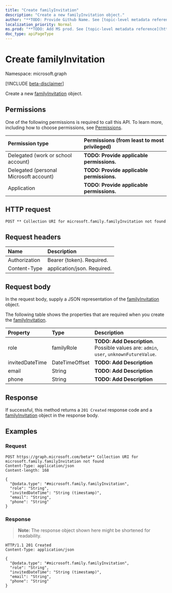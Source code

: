 ```yaml
---
title: "Create familyInvitation"
description: "Create a new familyInvitation object."
author: "**TODO: Provide Github Name. See [topic-level metadata reference](https://msgo.azurewebsites.net/add/document/guidelines/metadata.html#topic-level-metadata)**"
localization_priority: Normal
ms.prod: "**TODO: Add MS prod. See [topic-level metadata reference](https://msgo.azurewebsites.net/add/document/guidelines/metadata.html#topic-level-metadata)**"
doc_type: apiPageType
---
```


# Create familyInvitation
Namespace: microsoft.graph

[!INCLUDE [beta-disclaimer](../../includes/beta-disclaimer.md)]

Create a new [familyInvitation](../resources/familyinvitation.md) object.

## Permissions
One of the following permissions is required to call this API. To learn more, including how to choose permissions, see [Permissions](/graph/permissions-reference).

|Permission type|Permissions (from least to most privileged)|
|:---|:---|
|Delegated (work or school account)|**TODO: Provide applicable permissions.**|
|Delegated (personal Microsoft account)|**TODO: Provide applicable permissions.**|
|Application|**TODO: Provide applicable permissions.**|

## HTTP request

<!-- {
  "blockType": "ignored"
}
-->
``` http
POST ** Collection URI for microsoft.family.familyInvitation not found
```

## Request headers
|Name|Description|
|:---|:---|
|Authorization|Bearer {token}. Required.|
|Content-Type|application/json. Required.|

## Request body
In the request body, supply a JSON representation of the [familyInvitation](../resources/familyinvitation.md) object.

The following table shows the properties that are required when you create the [familyInvitation](../resources/familyinvitation.md).

|Property|Type|Description|
|:---|:---|:---|
|role|familyRole|**TODO: Add Description**. Possible values are: `admin`, `user`, `unknownFutureValue`.|
|invitedDateTime|DateTimeOffset|**TODO: Add Description**|
|email|String|**TODO: Add Description**|
|phone|String|**TODO: Add Description**|



## Response

If successful, this method returns a `201 Created` response code and a [familyInvitation](../resources/familyinvitation.md) object in the response body.

## Examples

### Request
<!-- {
  "blockType": "request",
  "name": "create_familyinvitation_from_"
}
-->
``` http
POST https://graph.microsoft.com/beta** Collection URI for microsoft.family.familyInvitation not found
Content-Type: application/json
Content-length: 168

{
  "@odata.type": "#microsoft.family.familyInvitation",
  "role": "String",
  "invitedDateTime": "String (timestamp)",
  "email": "String",
  "phone": "String"
}
```


### Response
>**Note:** The response object shown here might be shortened for readability.
<!-- {
  "blockType": "response",
  "truncated": true,
  "@odata.type": "microsoft.family.familyInvitation"
}
-->
``` http
HTTP/1.1 201 Created
Content-Type: application/json

{
  "@odata.type": "#microsoft.family.familyInvitation",
  "role": "String",
  "invitedDateTime": "String (timestamp)",
  "email": "String",
  "phone": "String"
}
```

